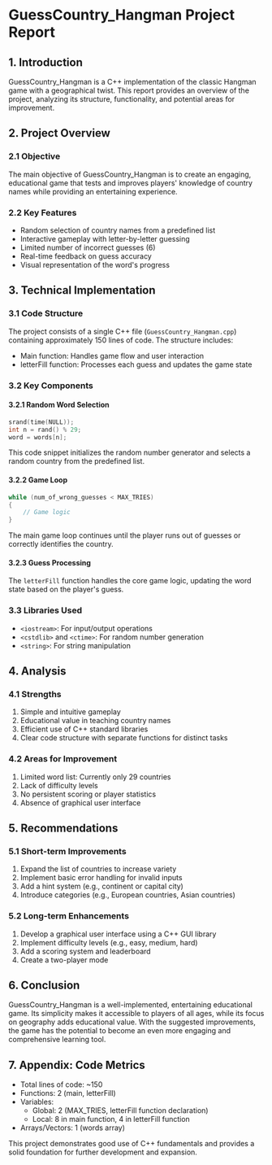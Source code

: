 # GuessCountry_Hangman Project Report

## 1. Introduction

GuessCountry_Hangman is a C++ implementation of the classic Hangman game with a geographical twist. This report provides an overview of the project, analyzing its structure, functionality, and potential areas for improvement.

## 2. Project Overview

### 2.1 Objective
The main objective of GuessCountry_Hangman is to create an engaging, educational game that tests and improves players' knowledge of country names while providing an entertaining experience.

### 2.2 Key Features
- Random selection of country names from a predefined list
- Interactive gameplay with letter-by-letter guessing
- Limited number of incorrect guesses (6)
- Real-time feedback on guess accuracy
- Visual representation of the word's progress

## 3. Technical Implementation

### 3.1 Code Structure
The project consists of a single C++ file (`GuessCountry_Hangman.cpp`) containing approximately 150 lines of code. The structure includes:

- Main function: Handles game flow and user interaction
- letterFill function: Processes each guess and updates the game state

### 3.2 Key Components

#### 3.2.1 Random Word Selection
```cpp
srand(time(NULL));
int n = rand() % 29;
word = words[n];
```
This code snippet initializes the random number generator and selects a random country from the predefined list.

#### 3.2.2 Game Loop
```cpp
while (num_of_wrong_guesses < MAX_TRIES)
{
    // Game logic
}
```
The main game loop continues until the player runs out of guesses or correctly identifies the country.

#### 3.2.3 Guess Processing
The `letterFill` function handles the core game logic, updating the word state based on the player's guess.

### 3.3 Libraries Used
- `<iostream>`: For input/output operations
- `<cstdlib>` and `<ctime>`: For random number generation
- `<string>`: For string manipulation

## 4. Analysis

### 4.1 Strengths
1. Simple and intuitive gameplay
2. Educational value in teaching country names
3. Efficient use of C++ standard libraries
4. Clear code structure with separate functions for distinct tasks

### 4.2 Areas for Improvement
1. Limited word list: Currently only 29 countries
2. Lack of difficulty levels
3. No persistent scoring or player statistics
4. Absence of graphical user interface

## 5. Recommendations

### 5.1 Short-term Improvements
1. Expand the list of countries to increase variety
2. Implement basic error handling for invalid inputs
3. Add a hint system (e.g., continent or capital city)
4. Introduce categories (e.g., European countries, Asian countries)

### 5.2 Long-term Enhancements
1. Develop a graphical user interface using a C++ GUI library
2. Implement difficulty levels (e.g., easy, medium, hard)
3. Add a scoring system and leaderboard
4. Create a two-player mode

## 6. Conclusion

GuessCountry_Hangman is a well-implemented, entertaining educational game. Its simplicity makes it accessible to players of all ages, while its focus on geography adds educational value. With the suggested improvements, the game has the potential to become an even more engaging and comprehensive learning tool.

## 7. Appendix: Code Metrics

- Total lines of code: ~150
- Functions: 2 (main, letterFill)
- Variables: 
  - Global: 2 (MAX_TRIES, letterFill function declaration)
  - Local: 8 in main function, 4 in letterFill function
- Arrays/Vectors: 1 (words array)

This project demonstrates good use of C++ fundamentals and provides a solid foundation for further development and expansion.
